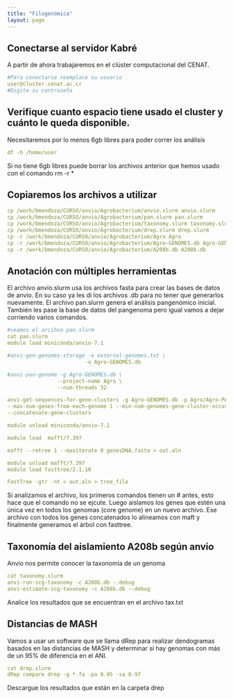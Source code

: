 ```yaml
---
title: "Filogenómica"
layout: page
---
```

## Conectarse al servidor Kabré
A partir de ahora trabajaremos en el clúster computacional del CENAT.
```yml
#Para conectarse reemplace su usuario
user@cluster.cenat.ac.cr
#Digite su contraseña
```
## Verifique cuanto espacio tiene usado el cluster y cuánto le queda disponible. 
Necesitaremos por lo menos 6gb libres para poder correr los análisis
```yml
df -h /home/user
```
Si no tiene 6gb libres puede borrar los archivos anterior que hemos usado con el comando rm -r *
## Copiaremos los archivos a utilizar
```yml
cp /work/bmendoza/CURSO/anvio/Agrobacterium/anvio.slurm anvio.slurm
cp /work/bmendoza/CURSO/anvio/Agrobacterium/pan.slurm pan.slurm
cp /work/bmendoza/CURSO/anvio/Agrobacterium/taxonomy.slurm taxonomy.slurm
cp /work/bmendoza/CURSO/anvio/Agrobacterium/drep.slurm drep.slurm
cp -r /work/bmendoza/CURSO/anvio/Agrobacterium/Agro Agro
cp -r /work/bmendoza/CURSO/anvio/Agrobacterium/Agro-GENOMES.db Agro-GENOMES.db
cp -r /work/bmendoza/CURSO/anvio/Agrobacterium/A208b.db A208b.db

```

## Anotación con múltiples herramientas 
El archivo anvio.slurm usa los archivos fasta para crear las bases de datos de anvio.
En su caso ya les di los archivos .db para no tener que generarlos nuevamente.
El archivo pan.slurm genera el análisis pangenómico inicial. También les pase la base de datos del pangenoma pero igual vamos a dejar corriendo varios comandos.
```yml
#veamos el arcihvo pan.slurm
cat pan.slurm
module load miniconda/anvio-7.1

#anvi-gen-genomes-storage -e external-genomes.txt \
                         -o Agro-GENOMES.db

#anvi-pan-genome -g Agro-GENOMES.db \
                --project-name Agro \
                --num-threads 32

anvi-get-sequences-for-gene-clusters -g Agro-GENOMES.db -p Agro/Agro-PAN.db -o genesDNA.fasta \
--max-num-genes-from-each-genome 1 --min-num-genomes-gene-cluster-occurs 41 --report-DNA-sequences \
--concatenate-gene-clusters

module unload miniconda/anvio-7.1

module load  mafft/7.397

mafft --retree 1 --maxiterate 0 genesDNA.fasta > out.aln

module unload mafft/7.397
module load fasttree/2.1.10

FastTree -gtr -nt < out.aln > tree_file
```
Si analizamos el archivo, los primeros comandos tienen un # antes, esto hace que el comando no se ejcute.
Luego aislamos los genes que estén una única vez en todos los genomas (core genome) en un nuevo archivo.
Ese archivo con todos los genes concatenados lo alineamos con maft y finalmente generamos el árbol con fasttree. 

## Taxonomía del aislamiento A208b según anvio
Anvio nos permite conocer la taxonomía de un genoma
```yml
cat taxonomy.slurm
anvi-run-scg-taxonomy -c A208b.db --debug
anvi-estimate-scg-taxonomy -c A208b.db --debug
```
Analice los resultados que se encuentran en el archivo tax.txt

## Distancias de MASH 
Vamos a usar un software que se llama dRep para realizar dendogramas basados en las distancias de MASH y determinar si hay genomas con más de un 95% de diferencia en el ANI.
```yml
cat drep.slurm
dRep compare drep -g *.fa -pa 0.95 -sa 0.97
```
Descargue los resultados que están en la carpeta drep

